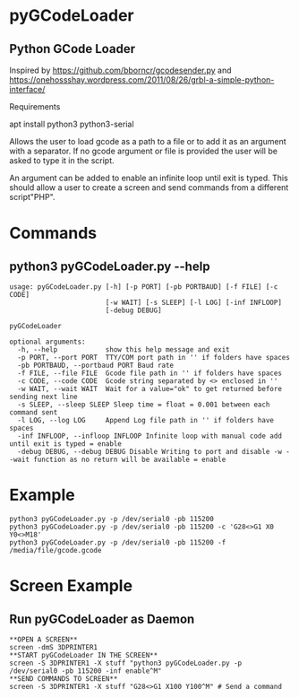 # pyGCodeLoader
## Python GCode Loader

Inspired by https://github.com/bborncr/gcodesender.py and https://onehossshay.wordpress.com/2011/08/26/grbl-a-simple-python-interface/

Requirements

apt install python3 python3-serial

Allows the user to load gcode as a path to a file or to add it as an argument with a separator.
If no gcode argument or file is provided the user will be asked to type it in the script.

An argument can be added to enable an infinite loop until exit is typed.
This should allow a user to create a screen and send commands from a different script"PHP".

# Commands
## python3 pyGCodeLoader.py --help
```
usage: pyGCodeLoader.py [-h] [-p PORT] [-pb PORTBAUD] [-f FILE] [-c CODE]
                        [-w WAIT] [-s SLEEP] [-l LOG] [-inf INFLOOP]
                        [-debug DEBUG]

pyGCodeLoader

optional arguments:
  -h, --help            show this help message and exit
  -p PORT, --port PORT  TTY/COM port path in '' if folders have spaces
  -pb PORTBAUD, --portbaud PORT Baud rate
  -f FILE, --file FILE  Gcode file path in '' if folders have spaces
  -c CODE, --code CODE  Gcode string separated by <> enclosed in ''
  -w WAIT, --wait WAIT  Wait for a value="ok" to get returned before sending next line
  -s SLEEP, --sleep SLEEP Sleep time = float = 0.001 between each command sent
  -l LOG, --log LOG     Append Log file path in '' if folders have spaces
  -inf INFLOOP, --infloop INFLOOP Infinite loop with manual code add until exit is typed = enable
  -debug DEBUG, --debug DEBUG Disable Writing to port and disable -w --wait function as no return will be available = enable
```
# Example
```
python3 pyGCodeLoader.py -p /dev/serial0 -pb 115200
python3 pyGCodeLoader.py -p /dev/serial0 -pb 115200 -c 'G28<>G1 X0 Y0<>M18'
python3 pyGCodeLoader.py -p /dev/serial0 -pb 115200 -f /media/file/gcode.gcode
```
# Screen Example
## Run pyGCodeLoader as Daemon
```
**OPEN A SCREEN**
screen -dmS 3DPRINTER1
**START pyGCodeLoader IN THE SCREEN**
screen -S 3DPRINTER1 -X stuff "python3 pyGCodeLoader.py -p /dev/serial0 -pb 115200 -inf enable^M"
**SEND COMMANDS TO SCREEN**
screen -S 3DPRINTER1 -X stuff "G28<>G1 X100 Y100^M" # Send a command
```

